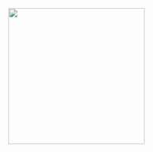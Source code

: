 <img src="https://raw.githubusercontent.com/cosmic-explorer/ce-it-infrastructure/master/roster/doc/images/comanage-setup-00*" width="275">